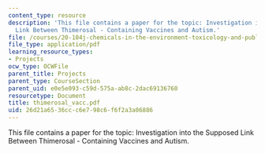 ```yaml
---
content_type: resource
description: 'This file contains a paper for the topic: Investigation into the Supposed
  Link Between Thimerosal - Containing Vaccines and Autism.'
file: /courses/20-104j-chemicals-in-the-environment-toxicology-and-public-health-be-104j-spring-2005/26d21a6536ccc6e798c6f6f2a3a06886_thimerosal_vacc.pdf
file_type: application/pdf
learning_resource_types:
- Projects
ocw_type: OCWFile
parent_title: Projects
parent_type: CourseSection
parent_uid: e0e5e093-c59d-575a-ab8c-2dac69136760
resourcetype: Document
title: thimerosal_vacc.pdf
uid: 26d21a65-36cc-c6e7-98c6-f6f2a3a06886
---
```

This file contains a paper for the topic: Investigation into the Supposed Link Between Thimerosal - Containing Vaccines and Autism.

